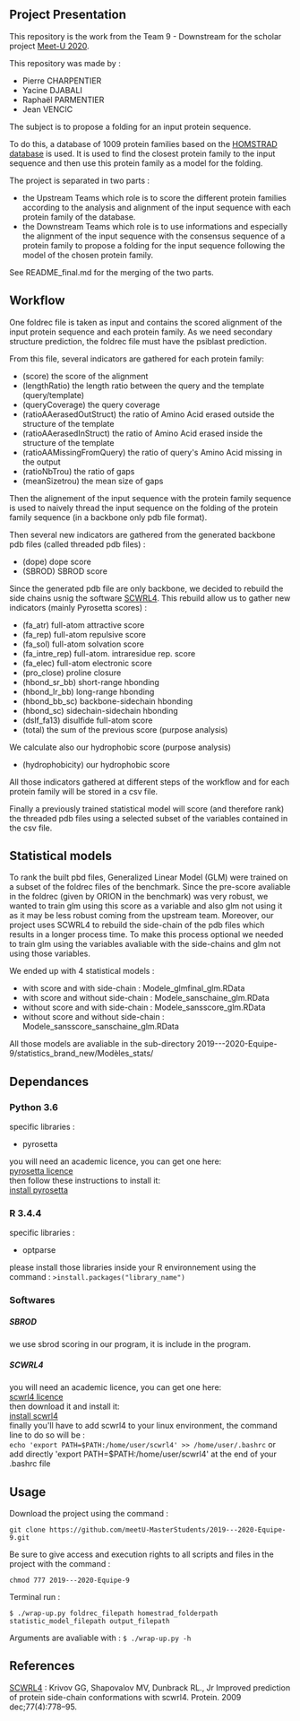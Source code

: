 ## Project Presentation

This repository is the work from the Team 9 - Downstream for the scholar project [Meet-U 2020](https://www.meet-u.org/edition_2020.html).

This repository was made by :
- Pierre CHARPENTIER
- Yacine DJABALI
- Raphaël PARMENTIER
- Jean VENCIC

The subject is to propose a folding for an input protein sequence. 

To do this, a database of 1009 protein families based on the [HOMSTRAD database](https://mizuguchilab.org/homstrad/) is used. It is used to find the closest protein family to the input sequence and then use this protein family as a model for the folding.

The project is separated in two parts :
- the Upstream Teams which role is to score the different protein families according to the analysis and alignment of the input sequence with each protein family of the database.
- the Downstream Teams which role is to use informations and especially the alignment of the input sequence with the consensus sequence of a protein family to propose a folding for the input sequence following the model of the chosen protein family.
 
See README_final.md for the merging of the two parts.

## Workflow

One foldrec file is taken as input and contains the scored alignment of the input protein sequence and each protein family.
As we need secondary structure prediction, the foldrec file must have the psiblast prediction.

From this file, several indicators are gathered for each protein family:

- (score) the score of the alignment
- (lengthRatio) the length ratio between the query and the template (query/template)
- (queryCoverage) the query coverage
- (ratioAAerasedOutStruct) the ratio of Amino Acid erased outside the structure of the template
- (ratioAAerasedInStruct) the ratio of Amino Acid erased inside the structure of the template
- (ratioAAMissingFromQuery) the ratio of query's Amino Acid missing in the output
- (ratioNbTrou) the ratio of gaps
- (meanSizetrou) the mean size of gaps

Then the alignement of the input sequence with the protein family sequence is used to naively thread the input sequence on the folding of the protein family sequence (in a backbone only pdb file format).

Then several new indicators are gathered from the generated backbone pdb files (called threaded pdb files) :

- (dope) dope score
- (SBROD) SBROD score

Since the generated pdb file are only backbone, we decided to rebuild the side chains usnig the software [SCWRL4](http://dunbrack.fccc.edu/SCWRL3.php/). This rebuild allow us to gather new indicators (mainly Pyrosetta scores) :

- (fa_atr) full-atom attractive score
- (fa_rep) full-atom repulsive score
- (fa_sol) full-atom solvation score
- (fa_intre_rep) full-atom. intraresidue rep. score
- (fa_elec) full-atom electronic score
- (pro_close) proline closure
- (hbond_sr_bb) short-range hbonding
- (hbond_lr_bb) long-range hbonding
- (hbond_bb_sc) backbone-sidechain hbonding
- (hbond_sc) sidechain-sidechain hbonding
- (dslf_fa13) disulfide full-atom score
- (total) the sum of the previous score (purpose analysis)

We calculate also our hydrophobic score (purpose analysis)

- (hydrophobicity) our hydrophobic score

All those indicators gathered at different steps of the workflow and for each protein family will be stored in a csv file.

Finally a previously trained statistical model will score (and therefore rank) the threaded pdb files using a selected subset of the variables contained in the csv file.

## Statistical models

To rank the built pbd files, Generalized Linear Model (GLM) were trained on a subset of the foldrec files of the benchmark. Since the pre-score avaliable in the foldrec (given by ORION in the benchmark) was very robust, we wanted to train glm using this score as a variable and also glm not using it as it may be less robust coming from the upstream team. Moreover, our project uses SCWRL4 to rebuild the side-chain of the pdb files which results in a longer process time. To make this process optional we needed to train glm using the variables avaliable with the side-chains and glm not using those variables.

We ended up with 4 statistical models :
- with score and with side-chain : Modele_glmfinal_glm.RData
- with score and without side-chain : Modele_sanschaine_glm.RData
- without score and with side-chain : Modele_sansscore_glm.RData
- without score and without side-chain : Modele_sansscore_sanschaine_glm.RData

All those models are avaliable in the sub-directory 2019---2020-Equipe-9/statistics_brand_new/Modèles_stats/

## Dependances

### Python 3.6
specific libraries :
- pyrosetta

you will need an academic licence, you can get one here:  
[pyrosetta licence](https://els.comotion.uw.edu/express_license_technologies/pyrosetta)  
then follow these instructions to install it:  
[install pyrosetta](http://www.pyrosetta.org/dow)  

### R 3.4.4
specific libraries :
- optparse

please install those libraries inside your R environnement using the command :
`>install.packages("library_name")`

### Softwares

##### SBROD

we use sbrod scoring in our program, it is include in the program.

##### SCWRL4

you will need an academic licence, you can get one here:  
[scwrl4 licence](http://dunbrack.fccc.edu/scwrl4/license/index.html)  
then download it and install it:  
[install scwrl4](http://dunbrack.fccc.edu/SCWRL3.php/#installation)  
finally you'll have to add scwrl4 to your linux environment, the command line to do so will be :  
`echo 'export PATH=$PATH:/home/user/scwrl4' >> /home/user/.bashrc`
or add directly 'export PATH=$PATH:/home/user/scwrl4' at the end of your .bashrc file  

## Usage

Download the project using the command :

`git clone https://github.com/meetU-MasterStudents/2019---2020-Equipe-9.git`


Be sure to give access and execution rights to all scripts and files in the project with the command :

`chmod 777 2019---2020-Equipe-9`


Terminal run :

`$ ./wrap-up.py foldrec_filepath homestrad_folderpath statistic_model_filepath output_filepath`

Arguments are avaliable with : `$ ./wrap-up.py -h`

## References

[SCWRL4](https://www.ncbi.nlm.nih.gov/pubmed/19603484) : Krivov GG, Shapovalov MV, Dunbrack RL., Jr Improved prediction of protein side-chain conformations with scwrl4. Protein. 2009 dec;77(4):778–95.
